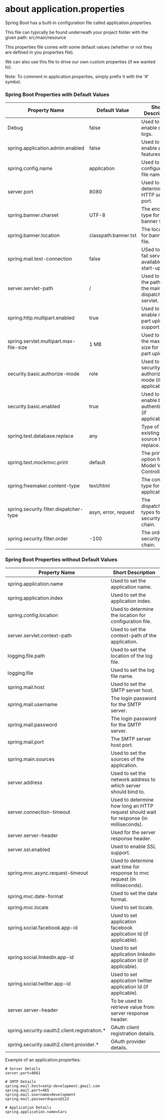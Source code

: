 # about application.properties

Spring Boot has a built-in configuration file called application.properties. 

This file can typically be found underneath your project folder with the given path: src/main/resource

This properties file comes with some default values (whether or not they are defined in you properties file). 

We can also use this file to drive our own custom properties (if we wanted to). 

Note: To comment in application.properties, simply prefix it with the '#' symbol. 

### Spring Boot Properties with Default Values
| Property Name | Default Value | Short Description |
|---|---|---|
| Debug | false | Used to enable debug logs. |
| spring.application.admin.enabled | false | Used to enable admin features. |
| spring.config.name | application | Used to set configuration file name. |
| server.port | 8080 | Used to determine the HTTP server port. |
| spring.banner.charset | UTF-8 | The encoding type for banner file. |
| spring.banner.location | classpath:banner.txt | The location for banner file. |
| spring.mail.test-connection | false | USed to test if fail server is available at start-up. |
| server.servlet-path | / | Used to set the path of the main dispatcher servlet. |
| spring.http.multipart.enabled | true | Used to enable multi-part upload support. |
| spring.servlet.multipart.max-file-size | 1 MB | Used to set the max file size for multi-part upload. |
| security.basic.authorize-mode | role | Used to set security authorization mode (if applicable). |
| security.basic.enabled | true | Used to enable basic authentication (if applicable). |
| spring.test.database.replace | any | Type of existing data source to replace. |
| spring.text.mockmvc.print | default | The print option for Model View Controller. |
| spring.freemaker.content-type | text/html | The content-type for web application. |
| spring.security.filter.dispatcher-type | asyn, error, request | The dispatcher types for security filter chain. |
| spring.security.filter.order | -100 | The order for security filter chain. |

### Spring Boot Properties without Default Values
| Property Name | Short Description |
|---|---|
| spring.application.name | Used to set the application name. |
| spring.application.index | Used to set the application index. |
| spring.config.location | Used to determine the location for configuration file. |
| server.servlet.context-path | Used to set the context-path of the application. |
| logging.file.path | Used to set the location of the log file. |
| logging.file | Used to set the log file name. |
| spring.mail.host | Used to set the SMTP server host. |
| spring.mail.username | The login password for the SMTP server. |
| spring.mail.password | The login password for the SMTP server. |
| spring.mail.port | The SMTP server host port. |
| spring.main.sources | Used to set the sources of the application. |
| server.address | Used to set the network address to which server should bind to. |
| server.connection-timeout | Used to determine how long an HTTP request should wait for response (in milliseconds). |
| server.server-header | Used for the server response header. |
| server.ssl.enabled | Used to enable SSL support. |
| spring.mvc.async.request-timeout | Used to determine wait time for response to mvc request (in milliseconds). |
| spring.mvc.date-format | Used to set the date format. | 
| spring.mvc.locale | Used to set locale. |
| spring.social.facebook.app-id | Used to set application facebook application Id (if applicable). |
| spring.social.linkedin.app-id | Used to set application linkedin application Id (if applicable). |
| spring.social.twitter.app-id | Used to set application twitter application Id (if applicable). |
| server.server-header | To be used to retrieve value from server response header. |
| spring.security.oauth2.client.registration.* | OAuth client registration details. |
| spring.security.oauth2.client.provider.* | OAuth provider details. |

Example of an application.properties:
```
# Server Details
server.port=8081

# SMTP Details
spring.mail.host=smtp-development.gmail.com
spring.mail.port=465
spring.mail.username=development
spring.mail.password=pass@123

# Application Details
spring.application.name=Cars
```
